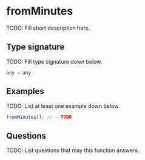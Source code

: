 # fromMinutes

TODO: Fill short description here.

## Type signature

TODO: Fill type signature down below.

```
any ⇒ any
```

## Examples

TODO: List at least one example down below.

```javascript
fromMinutes(); // ⇒ TODO
```

## Questions

TODO: List questions that may this function answers.
